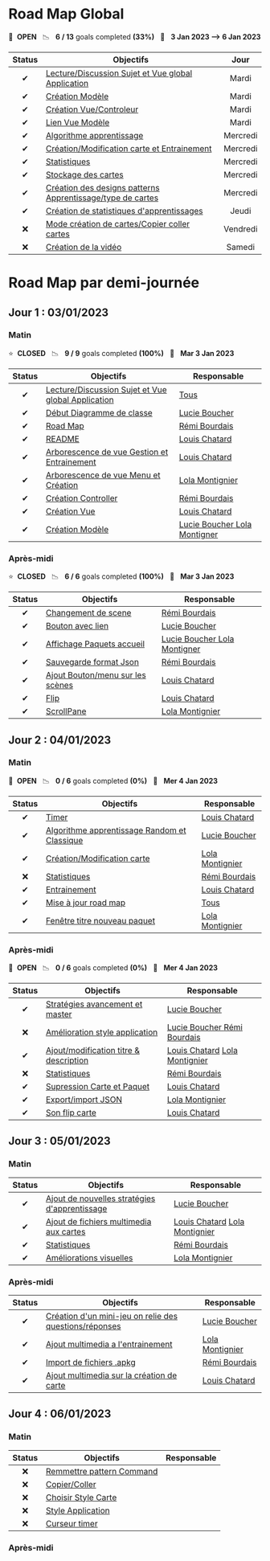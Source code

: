 # Road Map Global

🚀 &nbsp;**OPEN** &nbsp;&nbsp;📉 &nbsp;&nbsp;**6 / 13** goals completed **(33%)** &nbsp;&nbsp;📅 &nbsp;&nbsp;**3 Jan 2023 --> 6 Jan 2023**


| Status | Objectifs                                                                                                                                                                  |   Jour   |
| :----: | -------------------------------------------------------------------------------------------------------------------------------------------------------------------------- | :------: |
|   ✔   | [Lecture/Discussion Sujet et Vue global Application](https://gitlab.telecomnancy.univ-lorraine.fr/pcd2k23/codingweek-13/-/commit/5db8c4e2c5f7872e592adbe412543ac9fddb2bf1) |  Mardi  |
|   ✔   | [Création Modèle](https://gitlab.telecomnancy.univ-lorraine.fr/pcd2k23/codingweek-13/-/commit/976f9b6fcd185c0d8307864187b11872844afffb)                                  |  Mardi  |
|   ✔   | [Création Vue/Controleur](https://gitlab.telecomnancy.univ-lorraine.fr/pcd2k23/codingweek-13/-/commit/22045776a1651759d16f5b94fa3a8660a86208f8)                           |  Mardi  |
|   ✔   | [Lien Vue Modèle](https://gitlab.telecomnancy.univ-lorraine.fr/pcd2k23/codingweek-13/-/commit/b636c09dcdd9c8cea8e74be8727923db913e2a60)                                   |  Mardi  |
|   ✔   | [Algorithme apprentissage ](https://gitlab.telecomnancy.univ-lorraine.fr/pcd2k23/codingweek-13/-/commit/e25262d6e351758ad966bdbdb47e9b9d2bf0f7c0)                          | Mercredi |
|   ✔   | [Création/Modification carte et Entrainement ](https://gitlab.telecomnancy.univ-lorraine.fr/pcd2k23/codingweek-13/-/commit/b636c09dcdd9c8cea8e74be8727923db913e2a60)      | Mercredi |
|   ✔   | [Statistiques](https://gitlab.telecomnancy.univ-lorraine.fr/pcd2k23/codingweek-13/-/commit/15609e922e74953bbcfe0ced2f8021d09a650132)                                       | Mercredi |
|   ✔   | [Stockage des cartes](https://gitlab.telecomnancy.univ-lorraine.fr/pcd2k23/codingweek-13/activity)                                                                         | Mercredi |
|   ✔   | [Création des designs patterns Apprentissage/type de cartes](https://gitlab.telecomnancy.univ-lorraine.fr/pcd2k23/codingweek-13/activity)                                 | Mercredi |
|   ✔   | [Création de statistiques d'apprentissages](https://gitlab.telecomnancy.univ-lorraine.fr/pcd2k23/codingweek-13/activity)                                                  |  Jeudi  |
|   ❌   | [Mode création de cartes/Copier coller cartes](https://gitlab.telecomnancy.univ-lorraine.fr/pcd2k23/codingweek-13/activity)                                               | Vendredi |
|   ❌   | [Création de la vidéo](https://gitlab.telecomnancy.univ-lorraine.fr/pcd2k23/codingweek-13/activity)                                                                      |  Samedi  |

# Road Map par demi-journée

## Jour 1 : 03/01/2023

### Matin

⭐ &nbsp;**CLOSED** &nbsp;&nbsp;📉 &nbsp;&nbsp;**9 / 9** goals completed **(100%)** &nbsp;&nbsp;📅 &nbsp;&nbsp;**Mar 3 Jan 2023**


| Status | Objectifs                                                                                                                                                                  | Responsable                                                                                                                                                |
| :----: | -------------------------------------------------------------------------------------------------------------------------------------------------------------------------- | ---------------------------------------------------------------------------------------------------------------------------------------------------------- |
|   ✔   | [Lecture/Discussion Sujet et Vue global Application](https://gitlab.telecomnancy.univ-lorraine.fr/pcd2k23/codingweek-13/-/commit/5db8c4e2c5f7872e592adbe412543ac9fddb2bf1) | [Tous](https://gitlab.telecomnancy.univ-lorraine.fr/pcd2k23/codingweek-13/-/project_members)                                                               |
|   ✔   | [Début Diagramme de classe](https://gitlab.telecomnancy.univ-lorraine.fr/pcd2k23/codingweek-13/-/commit/e25262d6e351758ad966bdbdb47e9b9d2bf0f7c0)                         | [Lucie Boucher](https://gitlab.telecomnancy.univ-lorraine.fr/Lucie.Boucher)                                                                                |
|   ✔   | [Road Map](https://gitlab.telecomnancy.univ-lorraine.fr/pcd2k23/codingweek-13/-/commit/b636c09dcdd9c8cea8e74be8727923db913e2a60)                                           | [Rémi Bourdais](https://gitlab.telecomnancy.univ-lorraine.fr/Remi.Bourdais)                                                                               |
|   ✔   | [README](https://gitlab.telecomnancy.univ-lorraine.fr/pcd2k23/codingweek-13/-/commit/15609e922e74953bbcfe0ced2f8021d09a650132)                                             | [Louis Chatard](https://gitlab.telecomnancy.univ-lorraine.fr/Louis.Chatard)                                                                                |
|   ✔   | [Arborescence de vue Gestion et Entrainement](https://gitlab.telecomnancy.univ-lorraine.fr/pcd2k23/codingweek-13/-/commit/52a11d50a61d02861390cea6a734d29668c67127)        | [Louis Chatard](https://gitlab.telecomnancy.univ-lorraine.fr/Louis.Chatard)                                                                                |
|   ✔   | [Arborescence de vue Menu et Création](https://gitlab.telecomnancy.univ-lorraine.fr/pcd2k23/codingweek-13/-/commit/52a11d50a61d02861390cea6a734d29668c67127)              | [Lola Montignier](https://gitlab.telecomnancy.univ-lorraine.fr/Lola.Montignier)                                                                            |
|   ✔   | [Création Controller](https://gitlab.telecomnancy.univ-lorraine.fr/pcd2k23/codingweek-13/-/commit/22045776a1651759d16f5b94fa3a8660a86208f8)                               | [Rémi Bourdais](https://gitlab.telecomnancy.univ-lorraine.fr/Remi.Bourdais)                                                                               |
|   ✔   | [Création Vue](https://gitlab.telecomnancy.univ-lorraine.fr/pcd2k23/codingweek-13/-/commit/b0859b817bee3be739a1cce00ac77fc858db3733)                                      | [Louis Chatard](https://gitlab.telecomnancy.univ-lorraine.fr/Louis.Chatard)                                                                                |
|   ✔   | [Création Modèle](https://gitlab.telecomnancy.univ-lorraine.fr/pcd2k23/codingweek-13/-/commit/976f9b6fcd185c0d8307864187b11872844afffb)                                  | [Lucie Boucher ](https://gitlab.telecomnancy.univ-lorraine.fr/Lucie.Boucher)[Lola Montigner](https://gitlab.telecomnancy.univ-lorraine.fr/Lola.Montignier) |

### Après-midi

⭐ &nbsp;**CLOSED** &nbsp;&nbsp;📉 &nbsp;&nbsp;**6 / 6** goals completed **(100%)** &nbsp;&nbsp;📅 &nbsp;&nbsp;**Mar 3 Jan 2023**


| Status | Objectifs                                                                                                                                                 | Responsable                                                                                                                                                |
| :----: | --------------------------------------------------------------------------------------------------------------------------------------------------------- | ---------------------------------------------------------------------------------------------------------------------------------------------------------- |
|   ✔   | [Changement de scene](https://gitlab.telecomnancy.univ-lorraine.fr/pcd2k23/codingweek-13/-/commit/5db8c4e2c5f7872e592adbe412543ac9fddb2bf1)               | [Rémi Bourdais](https://gitlab.telecomnancy.univ-lorraine.fr/Remi.Bourdais)                                                                               |
|   ✔   | [Bouton avec lien](https://gitlab.telecomnancy.univ-lorraine.fr/pcd2k23/codingweek-13/-/commit/e25262d6e351758ad966bdbdb47e9b9d2bf0f7c0)                  | [Lucie Boucher](https://gitlab.telecomnancy.univ-lorraine.fr/Lucie.Boucher)                                                                                |
|   ✔   | [Affichage Paquets accueil](https://gitlab.telecomnancy.univ-lorraine.fr/pcd2k23/codingweek-13/-/commit/b636c09dcdd9c8cea8e74be8727923db913e2a60)         | [Lucie Boucher ](https://gitlab.telecomnancy.univ-lorraine.fr/Lucie.Boucher)[Lola Montigner](https://gitlab.telecomnancy.univ-lorraine.fr/Lola.Montignier) |
|   ✔   | [Sauvegarde format Json](https://gitlab.telecomnancy.univ-lorraine.fr/pcd2k23/codingweek-13/-/commit/15609e922e74953bbcfe0ced2f8021d09a650132)            | [Rémi Bourdais](https://gitlab.telecomnancy.univ-lorraine.fr/Remi.Bourdais)                                                                               |
|   ✔   | [Ajout Bouton/menu sur les scènes](https://gitlab.telecomnancy.univ-lorraine.fr/pcd2k23/codingweek-13/-/commit/52a11d50a61d02861390cea6a734d29668c67127) | [Louis Chatard](https://gitlab.telecomnancy.univ-lorraine.fr/Louis.Chatard)                                                                                |
|   ✔   | [Flip](https://gitlab.telecomnancy.univ-lorraine.fr/pcd2k23/codingweek-13/-/commit/52a11d50a61d02861390cea6a734d29668c67127)                              | [Louis Chatard](https://gitlab.telecomnancy.univ-lorraine.fr/Louis.Chatard)                                                                                |
|   ✔   | [ScrollPane](https://gitlab.telecomnancy.univ-lorraine.fr/pcd2k23/codingweek-13/-/commit/22045776a1651759d16f5b94fa3a8660a86208f8)                        | [Lola Montignier](https://gitlab.telecomnancy.univ-lorraine.fr/Lola.Montignier)                                                                            |



## Jour 2 : 04/01/2023

### Matin

🚀 &nbsp;**OPEN**  &nbsp;&nbsp;📉 &nbsp;&nbsp;**0 / 6** goals completed **(0%)** &nbsp;&nbsp;📅 &nbsp;&nbsp;**Mer 4 Jan 2023**


| Status | Objectifs                                                                                                                                                            | Responsable                                                                                  |
| :----: | -------------------------------------------------------------------------------------------------------------------------------------------------------------------- | -------------------------------------------------------------------------------------------- |
|   ✔   | [Timer](https://gitlab.telecomnancy.univ-lorraine.fr/pcd2k23/codingweek-13/-/commit/e09420962fed15f1acabc005c80894beaf5dc3fd)                                        | [Louis Chatard](https://gitlab.telecomnancy.univ-lorraine.fr/Louis.Chatard)                  |
|   ✔   | [Algorithme apprentissage Random et Classique](https://gitlab.telecomnancy.univ-lorraine.fr/pcd2k23/codingweek-13/-/commit/e25262d6e351758ad966bdbdb47e9b9d2bf0f7c0) | [Lucie Boucher](https://gitlab.telecomnancy.univ-lorraine.fr/Lucie.Boucher)                  |
|   ✔   | [Création/Modification carte ](https://gitlab.telecomnancy.univ-lorraine.fr/pcd2k23/codingweek-13/-/commit/b636c09dcdd9c8cea8e74be8727923db913e2a60)                | [Lola Montignier](https://gitlab.telecomnancy.univ-lorraine.fr/Lola.Montignier)              |
|   ❌   | [Statistiques](https://gitlab.telecomnancy.univ-lorraine.fr/pcd2k23/codingweek-13/-/commit/15609e922e74953bbcfe0ced2f8021d09a650132)                                 | [Rémi Bourdais](https://gitlab.telecomnancy.univ-lorraine.fr/Remi.Bourdais)                 |
|   ✔   | [Entrainement ](https://gitlab.telecomnancy.univ-lorraine.fr/pcd2k23/codingweek-13/-/commit/d0c0b383ac43af14224ef6b33a051d033e7ca7b6)                                | [Louis Chatard](https://gitlab.telecomnancy.univ-lorraine.fr/Louis.Chatard)                  |
|   ✔   | [Mise à jour road map](https://gitlab.telecomnancy.univ-lorraine.fr/pcd2k23/codingweek-13/-/commit/52a11d50a61d02861390cea6a734d29668c67127)                        | [Tous](https://gitlab.telecomnancy.univ-lorraine.fr/pcd2k23/codingweek-13/-/project_members) |
|   ✔   | [Fenêtre titre nouveau paquet](https://gitlab.telecomnancy.univ-lorraine.fr/pcd2k23/codingweek-13/-/commit/52a11d50a61d02861390cea6a734d29668c67127)                | [Lola Montignier](https://gitlab.telecomnancy.univ-lorraine.fr/Lola.Montignier)              |

### Après-midi

🚀 &nbsp;**OPEN**  &nbsp;&nbsp;📉 &nbsp;&nbsp;**0 / 6** goals completed **(0%)** &nbsp;&nbsp;📅 &nbsp;&nbsp;**Mer 4 Jan 2023**


| Status | Objectifs                                                                                                                                                      | Responsable                                                                                                                                                  |
| :----: | -------------------------------------------------------------------------------------------------------------------------------------------------------------- | ------------------------------------------------------------------------------------------------------------------------------------------------------------ |
|   ✔   | [Stratégies avancement et master](https://gitlab.telecomnancy.univ-lorraine.fr/pcd2k23/codingweek-13/-/commit/fec0cda0b396888893760a13be61a458e5700e3e)       | [Lucie Boucher](https://gitlab.telecomnancy.univ-lorraine.fr/Lucie.Boucher)                                                                                  |
|   ❌   | [Amélioration style application](https://gitlab.telecomnancy.univ-lorraine.fr/pcd2k23/codingweek-13/-/commit/b636c09dcdd9c8cea8e74be8727923db913e2a60)        | [Lucie Boucher ](https://gitlab.telecomnancy.univ-lorraine.fr/Lucie.Boucher) [Rémi Bourdais](https://gitlab.telecomnancy.univ-lorraine.fr/Remi.Bourdais)    |
|   ✔   | [Ajout/modification titre & description](https://gitlab.telecomnancy.univ-lorraine.fr/pcd2k23/codingweek-13/-/commit/7f0cee25e5b7cb9faf04d14afbb221d43065fffb) | [Louis Chatard](https://gitlab.telecomnancy.univ-lorraine.fr/Louis.Chatard)  [Lola Montignier](https://gitlab.telecomnancy.univ-lorraine.fr/Lola.Montignier) |
|   ❌   | [Statistiques](https://gitlab.telecomnancy.univ-lorraine.fr/pcd2k23/codingweek-13/-/commit/52a11d50a61d02861390cea6a734d29668c67127)                           | [Rémi Bourdais](https://gitlab.telecomnancy.univ-lorraine.fr/Remi.Bourdais)                                                                                 |
|   ✔   | [Supression Carte et Paquet](https://gitlab.telecomnancy.univ-lorraine.fr/pcd2k23/codingweek-13/-/commit/961154b6bef6fca35cff9434691871b56d05df89)             | [Louis Chatard](https://gitlab.telecomnancy.univ-lorraine.fr/Louis.Chatard)                                                                                  |
|   ✔   | [Export/import JSON](https://gitlab.telecomnancy.univ-lorraine.fr/pcd2k23/codingweek-13/-/commit/511c2b1ce8ae1b919526c3d25b5fd11750a9f46d)                     | [Lola Montignier](https://gitlab.telecomnancy.univ-lorraine.fr/Lola.Montignier)                                                                              |
|   ✔   | [Son flip carte](https://gitlab.telecomnancy.univ-lorraine.fr/pcd2k23/codingweek-13/-/commit/57ed05e1b52f18a7551aa32bc0f1eea4249fdf0c)                         | [Louis Chatard](https://gitlab.telecomnancy.univ-lorraine.fr/Louis.Chatard)                                                                                  |



## Jour 3 : 05/01/2023

### Matin


| Status | Objectifs                                                                                                                                                             | Responsable                                                                                                                                                  |
| :----: |-----------------------------------------------------------------------------------------------------------------------------------------------------------------------|--------------------------------------------------------------------------------------------------------------------------------------------------------------|
|   ✔   | [Ajout de nouvelles stratégies d'apprentissage](https://gitlab.telecomnancy.univ-lorraine.fr/pcd2k23/codingweek-13/-/commit/0460699e238acc09074a5c03044ba5a669ee5f02) | [Lucie Boucher](https://gitlab.telecomnancy.univ-lorraine.fr/Lucie.Boucher)                                                                                  |
|   ✔   | [Ajout de fichiers multimedia aux cartes](https://gitlab.telecomnancy.univ-lorraine.fr/pcd2k23/codingweek-13/-/commit/f8e26b7351d556f7e659556599a03e292ce4da2a)       | [Louis Chatard](https://gitlab.telecomnancy.univ-lorraine.fr/Louis.Chatard) [Lola Montignier](https://gitlab.telecomnancy.univ-lorraine.fr/Lola.Montignier)  |
|   ✔   | [Statistiques](https://gitlab.telecomnancy.univ-lorraine.fr/pcd2k23/codingweek-13/-/commit/9a19b792ef582cc4907cc2882e58c3d62fc0effc)                                  | [Rémi Bourdais](https://gitlab.telecomnancy.univ-lorraine.fr/Remi.Bourdais)                                                                                  |
|   ✔   | [Améliorations visuelles](https://gitlab.telecomnancy.univ-lorraine.fr/pcd2k23/codingweek-13/-/commit/4298814ff3ba0281ab210360db18dbba14229ad9)                       | [Lola Montignier](https://gitlab.telecomnancy.univ-lorraine.fr/Lola.Montignier)                                                                              |

### Après-midi

| Status | Objectifs                                                                                                                             | Responsable                                                                      |
| :----: |---------------------------------------------------------------------------------------------------------------------------------------|----------------------------------------------------------------------------------|
|   ✔   | [Création d'un mini-jeu on relie des questions/réponses](https://gitlab.telecomnancy.univ-lorraine.fr/pcd2k23/codingweek-13/-/commit/fe91f537a0aae42e30469bac17184b76e5dbf383) | [Lucie Boucher](https://gitlab.telecomnancy.univ-lorraine.fr/Lucie.Boucher)      |
|   ✔   | [Ajout multimedia a l'entrainement](https://gitlab.telecomnancy.univ-lorraine.fr/pcd2k23/codingweek-13/-/commit/c04e11f8601e970868fd684649ed7a81ae93fca7)                     | [Lola Montignier](https://gitlab.telecomnancy.univ-lorraine.fr/Lola.Montignier)  |
|   ✔   | [Import de fichiers .apkg](https://gitlab.telecomnancy.univ-lorraine.fr/pcd2k23/codingweek-13/-/commit/)                              | [Rémi Bourdais](https://gitlab.telecomnancy.univ-lorraine.fr/Remi.Bourdais)      |
|   ✔   | [Ajout multimedia sur la création de carte](https://gitlab.telecomnancy.univ-lorraine.fr/pcd2k23/codingweek-13/-/commit/75f9d214ea5ed34205585024b6316b7068cb9df8)              | [Louis Chatard](https://gitlab.telecomnancy.univ-lorraine.fr/Louis.Chatard)      |


## Jour 4 : 06/01/2023

### Matin

| Status | Objectifs                                                                                                 | Responsable                                                                      |
| :----: |-----------------------------------------------------------------------------------------------------------|----------------------------------------------------------------------------------|
|   ❌   | [Remmettre pattern Command](https://gitlab.telecomnancy.univ-lorraine.fr/pcd2k23/codingweek-13/-/commit/) |    |
|   ❌   | [Copier/Coller](https://gitlab.telecomnancy.univ-lorraine.fr/pcd2k23/codingweek-13/-/commit/)             |      |
|   ❌   | [Choisir Style Carte](https://gitlab.telecomnancy.univ-lorraine.fr/pcd2k23/codingweek-13/-/commit/)       |      |
|   ❌   | [Style Application](https://gitlab.telecomnancy.univ-lorraine.fr/pcd2k23/codingweek-13/-/commit/)         |      |
|   ❌   | [Curseur timer](https://gitlab.telecomnancy.univ-lorraine.fr/pcd2k23/codingweek-13/-/commit/)             |      |


### Après-midi
